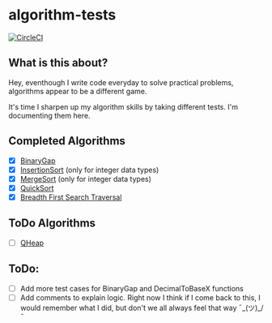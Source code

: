 # algorithm-tests
[![CircleCI](https://circleci.com/gh/azeezolaniran2016/algorithm-tests/tree/master.svg?style=svg)](https://circleci.com/gh/azeezolaniran2016/algorithm-tests/tree/master)

## What is this about?
Hey, eventhough I write code everyday to solve practical problems, algorithms appear to be a different game.

It's time I sharpen up my algorithm skills by taking different tests. I'm documenting them here.

## Completed Algorithms
 - [x] [BinaryGap](https://app.codility.com/programmers/lessons/1-iterations/binary_gap/)
 - [x] [InsertionSort](https://www.tutorialspoint.com/data_structures_algorithms/insertion_sort_algorithm.htm) (only for integer data types)
 - [x] [MergeSort](https://www.tutorialspoint.com/data_structures_algorithms/merge_sort_algorithm.htm) (only for integer data types)
 - [x] [QuickSort]()
 - [x] [Breadth First Search Traversal]()

## ToDo Algorithms
 - [ ] [QHeap](https://www.hackerrank.com/challenges/qheap1/problem)

## ToDo:
 - [ ] Add more test cases for BinaryGap and DecimalToBaseX functions
 - [ ] Add comments to explain logic. Right now I think if I come back to this, I would remember what I did, but don't we all always feel that way ¯\_(ツ)_/¯
